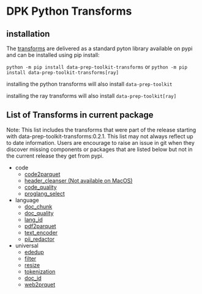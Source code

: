 # DPK Python Transforms

## installation

The [transforms](https://github.com/IBM/data-prep-kit/blob/dev/transforms/README.md) are delivered as a standard pyton library available on pypi and can be installed using pip install:

`python -m pip install data-prep-toolkit-transforms`
or
`python -m pip install data-prep-toolkit-transforms[ray]`


installing the python transforms will also install  `data-prep-toolkit`

installing the ray transforms will also install  `data-prep-toolkit[ray]`

## List of Transforms in current package

Note: This list includes the transforms that were part of the release starting with data-prep-toolkit-transforms:0.2.1. This list may not always reflect up to date information. Users are encourage to raise an issue in git when they discover missing components or packages that are listed below but not in the current release they get from pypi.

* code
    * [code2parquet](https://github.com/IBM/data-prep-kit/blob/dev/transforms/code/code2parquet/python/README.md)
    * [header_cleanser (Not available on MacOS)](https://github.com/IBM/data-prep-kit/blob/dev/transforms/code/header_cleanser/python/README.md)
    * [code_quality](https://github.com/IBM/data-prep-kit/blob/dev/transforms/code/code_quality/python/README.md)
    * [proglang_select](https://github.com/IBM/data-prep-kit/blob/dev/transforms/code/proglang_select/python/README.md)
* language
    * [doc_chunk](https://github.com/IBM/data-prep-kit/blob/dev/transforms/language/doc_chunk/python/README.md)
	* [doc_quality](https://github.com/IBM/data-prep-kit/blob/dev/transforms/language/doc_quality/python/README.md)
	* [lang_id](https://github.com/IBM/data-prep-kit/blob/dev/transforms/language/lang_id/python/README.md)
	* [pdf2parquet](https://github.com/IBM/data-prep-kit/blob/dev/transforms/language/pdf2parquet/python/README.md)
	* [text_encoder](https://github.com/IBM/data-prep-kit/blob/dev/transforms/language/text_encoder/python/README.md)
	* [pii_redactor](https://github.com/IBM/data-prep-kit/blob/dev/transforms/language/pii_redactor/python/README.md)
* universal
    * [ededup](https://github.com/IBM/data-prep-kit/blob/dev/transforms/universal/ededup/python/README.md)
	* [filter](https://github.com/IBM/data-prep-kit/blob/dev/transforms/universal/filter/python/README.md)
	* [resize](https://github.com/IBM/data-prep-kit/blob/dev/transforms/universal/resize/python/README.md)
	* [tokenization](https://github.com/IBM/data-prep-kit/blob/dev/transforms/universal/tokenization/python/README.md)
	* [doc_id](https://github.com/IBM/data-prep-kit/blob/dev/transforms/universal/doc_id/python/README.md)
	* [web2prquet](https://github.com/IBM/data-prep-kit/blob/dev/transforms/universal/web2parquet/README.md)

	




 
